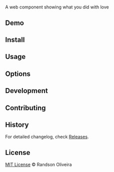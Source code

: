 # <made-with-love>

A web component showing what you did with love

## Demo

## Install

## Usage

## Options

## Development

## Contributing

## History

For detailed changelog, check [Releases](https://github.com/randsonjs/made-with-love/releases).

## License

[MIT License](./LICENSE) © Randson Oliveira

